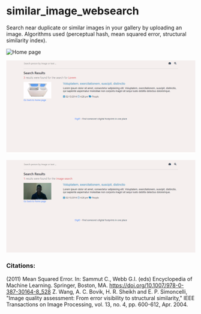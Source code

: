 # similar_image_websearch
Search near duplicate or similar images in your gallery by uploading an image. Algorithms used (perceptual hash, mean squared error, structural similarity index).

![Home page](https://github.com/olubiyiontheweb/similar_image_websearch/blob/master/digid.png)

![Search result 1](https://github.com/olubiyiontheweb/similar_image_websearch/blob/master/search_result.png)

![Search result 2](https://github.com/olubiyiontheweb/similar_image_websearch/blob/master/search_result2.png)

### Citations:
(2011) Mean Squared Error. In: Sammut C., Webb G.I. (eds) Encyclopedia of Machine Learning. Springer, Boston, MA. https://doi.org/10.1007/978-0-387-30164-8_528
Z. Wang, A. C. Bovik, H. R. Sheikh and E. P. Simoncelli, "Image quality assessment: From error visibility to structural similarity," IEEE Transactions on Image Processing, vol. 13, no. 4, pp. 600-612, Apr. 2004.
